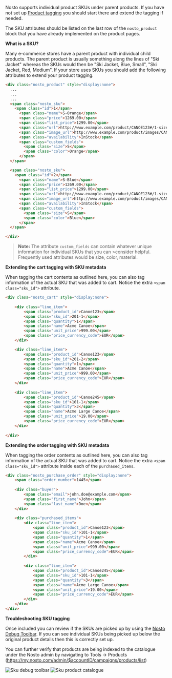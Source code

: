 Nosto supports individual product SKUs under parent products. If you have not set up [Product tagging](https://github.com/Nosto/docs-nosto-com/wiki/Product-Tagging) you should start there and extend the tagging if needed. 

The SKU attributes should be listed on the last row of the `nosto_product` block that you have already implemented on the product pages. 

**What is a SKU?**

Many e-commerce stores have a parent product with individual child products. The parent product is usually something along the lines of "Ski Jacket" whereas the SKUs would then be "Ski Jacket, Blue, Small", "Ski Jacket, Red, Medium". If your store uses SKUs you should add the following attributes to extend your product tagging.

```html
<div class="nosto_product" style="display:none">
  ...
  ...
  ...
  <span class="nosto_sku">
    <span class="id">1</span>
      <span class="name">S-Orange</span>
      <span class="price">1269.00</span>
      <span class="list_price">1299.00</span>
      <span class="url">http://www.example.com/product/CANOE123#/1-size-s/13-color-orange</span>
      <span class="image_url">http://www.example.com/product/images/CANOE123-1.jpg</span>
      <span class="availability">InStock</span>
      <span class="custom_fields">
        <span class="size">S</span>
        <span class="color">Orange</span>
      </span>
  </span>

  <span class="nosto_sku">
    <span class="id">2</span>
      <span class="name">S-Blue</span>
      <span class="price">1269.00</span>
      <span class="list_price">1299.00</span>
      <span class="url">http://www.example.com/product/CANOE123#/1-size-s/14-color-blue</span>
      <span class="image_url">http://www.example.com/product/images/CANOE123-2.jpg</span>
      <span class="availability">InStock</span>
      <span class="custom_fields">
        <span class="size">S</span>
        <span class="color">Blue</span>
      </span>
  </span>

</div>
```

>**Note:** The attribute `custom_fields` can contain whatever unique information for individual SKUs that you can >consider helpful. Frequently used attributes would be size, color, material.

**Extending the cart tagging with SKU metadata**

When tagging the cart contents as outlined here, you can also tag information of the actual SKU that was added to cart. Notice the extra `<span class="sku_id">` attribute.

```html
<div class="nosto_cart" style="display:none">
 
    <div class="line_item">
        <span class="product_id">Canoe123</span>
        <span class="sku_id">201-1</span>
        <span class="quantity">1</span>
        <span class="name">Acme Canoe</span>
        <span class="unit_price">999.00</span>
        <span class="price_currency_code">EUR</span>
    </div>

    <div class="line_item">
        <span class="product_id">Canoe123</span>
        <span class="sku_id">201-2</span>
        <span class="quantity">1</span>
        <span class="name">Acme Canoe</span>
        <span class="unit_price">999.00</span>
        <span class="price_currency_code">EUR</span>
    </div>
 
    <div class="line_item">
        <span class="product_id">Canoe245</span>
        <span class="sku_id">101-1</span>
        <span class="quantity">3</span>
        <span class="name">Acme Large Canoe</span>
        <span class="unit_price">19.00</span>
        <span class="price_currency_code">EUR</span>
    </div>
 
</div>
```

**Extending the order tagging with SKU metadata**

When tagging the order contents as outlined here, you can also tag information of the actual SKU that was added to cart. Notice the extra `<span class="sku_id">` attribute inside each of the `purchased_items`.

```html
<div class="nosto_purchase_order" style="display:none">
    <span class="order_number">1445</span>
 
    <div class="buyer">
        <span class="email">john.doe@example.com</span>
        <span class="first_name">John</span>
        <span class="last_name">Doe</span>
    </div>
 
    <div class="purchased_items">
        <div class="line_item">
            <span class="product_id">Canoe123</span>
            <span class="sku_id">101-1</span>
            <span class="quantity">1</span>
            <span class="name">Acme Canoe</span>
            <span class="unit_price">999.00</span>
            <span class="price_currency_code">EUR</span>
        </div>
  
        <div class="line_item">
            <span class="product_id">Canoe245</span>
            <span class="sku_id">101-1</span>
            <span class="quantity">3</span>
            <span class="name">Acme Large Canoe</span>
            <span class="unit_price">19.00</span>
            <span class="price_currency_code">EUR</span>
        </div>
    </div>
</div>
```

**Troubleshooting SKU tagging**

Once included you can review if the SKUs are picked up by using the [Nosto Debug Toolbar](https://help.nosto.com/get-started/guides/how-to-use-the-nosto-debug-toolbar). If you can see individual SKUs being picked up below the original product details then this is correctly set up. 

You can further verify that products are being indexed to the catalogue under the Nosto admin by navigating to Tools → Products (https://my.nosto.com/admin/$accountID/campaigns/products/list)

![Sku debug toolbar](https://nosto-campaign-assets.s3.amazonaws.com/images/sku-toolbar.png)
![Sku product catalogue](https://nosto-campaign-assets.s3.amazonaws.com/images/sku-catalogue.png)